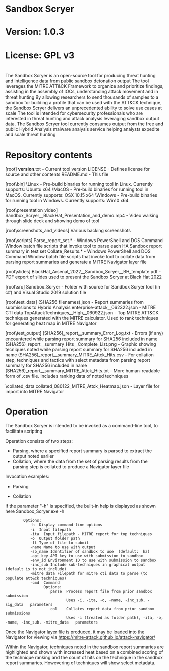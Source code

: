 #
# Sandbox Scryer
#
# Version:  1.0.3
#
# License:  GPL v3
#



The Sandbox Scryer is an open-source tool for producing threat hunting and intelligence data from public sandbox detonation output
The tool leverages the MITRE ATT&CK Framework to organize and prioritize findings, assisting in the assembly of IOCs, understanding attack movement and in threat hunting
By allowing researchers to send thousands of samples to a sandbox for building a profile that can be used with the ATT&CK technique, the Sandbox Scryer delivers an
   unprecedented ability to solve use cases at scale
The tool is intended for cybersecurity professionals who are interested in threat hunting and attack analysis leveraging sandbox output data.
The Sandbox Scryer tool currently consumes output from the free and public Hybrid Analysis malware analysis service helping analysts expedite and scale threat hunting



# Repository contents

[root]
   __version__.txt    -  Current tool version
   LICENSE            -  Defines license for source and other contents
   README.md          -  This file

[root\bin]
   \Linux       -  Pre-build binaries for running tool in Linux.  Currently supports:  Ubuntu x64
   \MacOS       -  Pre-build binaries for running tool in MacOS.  Currently supports:  OSX 10.15 x64
   \Windows     -  Pre-build binaries for running tool in Windows.  Currently supports:  Win10 x64

[root\presentation_video]
   Sandbox_Scryer__BlackHat_Presentation_and_demo.mp4     -  Video walking through slide deck and showing demo of tool


[root\screenshots_and_videos]
   Various backing screenshots

[root\scripts]
   Parse_report_set.*    -  Windows PowerShell and DOS Command Window batch file scripts that invoke tool to parse each HA Sandbox report summary in test set
   Collate_Results.*     -  Windows PowerShell and DOS Command Window batch file scripts that invoke tool to collate data from parsing report summaries and generate
                               a MITRE Navigator layer file

[root\slides]
   BlackHat_Arsenal_2022__Sandbox_Scryer__BH_template.pdf    -  PDF export of slides used to present the Sandbox Scryer at Black Hat 2022

[root\src]
   Sandbox_Scryer    -  Folder with source for Sandbox Scryer tool (in c#) and Visual Studio 2019 solution file

[root\test_data]
   (SHA256 filenames).json                   -  Report summaries from submissions to Hybrid Analysis
   enterprise-attack__062322.json            -  MITRE CTI data
   TopAttackTechniques__High__060922.json    -  Top MITRE ATT&CK techniques generated with the MITRE calculator.  Used to rank techniques for generating heat map in MITRE Navigator

[root\test_output]
   (SHA256)_report__summary_Error_Log.txt              -  Errors (if any) encountered while parsing report summary for SHA256 included in name
   (SHA256)_report__summary_Hits__Complete_List.png    -  Graphic showing tecniques noted while parsing report summary for SHA256 included in name
   (SHA256)_report__summary_MITRE_Attck_Hits.csv       -  For collation step, techniques and tactics with select metadata from parsing report summary for SHA256 included in name
   (SHA256)_report__summary_MITRE_Attck_Hits.txt       -  More human-readable form of .csv file.  Includes ranking data of noted techniques

   \collated_data
      collated_080122_MITRE_Attck_Heatmap.json         -  Layer file for import into MITRE Navigator



# Operation

The Sandbox Scryer is intended to be invoked as a command-line tool, to facilitate scripting

Operation consists of two steps:
   - Parsing, where a specified report summary is parsed to extract the output noted earlier
   - Collation, where the data from the set of parsing results from the parsing step is collated to produce a Navigator layer file

Invocation examples:
   - Parsing

   - Collation

   If the parameter "-h" is specified, the built-in help is displayed as shown here
      Sandbox_Scryer.exe -h

            Options:
               -h  Display command-line options
               -i  Input filepath
               -ita  Input filepath - MITRE report for top techniques
               -o  Output folder path
               -ft Type of file to submit
               -name Name to use with output
               -sb_name Identifier of sandbox to use  (default:  ha)
               -api_key API key to use with submission to sandbox
               -env_id Environment ID to use with submission to sandbox
               -inc_sub Include sub-techniques in graphical output  (default is to not include)
               -mitre_data Filepath for mitre cti data to parse (to populate att&ck techniques)
               -cmd  Command
                     Options:
                        parse  Process report file from prior sandbox submission
                               Uses -i, -ita, -o, -name, -inc_sub, -sig_data   parameters
                        col    Collates report data from prior sandbox submissions
                               Uses -i (treated as folder path), -ita, -o, -name, -inc_sub, -mitre_data   parameters


Once the Navigator layer file is produced, it may be loaded into the Navigator for viewing via
   https://mitre-attack.github.io/attack-navigator/

Within the Navigator, techniques noted in the sandbox report summaries are highlighted and shown with increased heat based on a combined scoring of the technique ranking
   and the count of hits on the technique in the sandbox report summaries.  Howevering of techniques will show select metadata.








